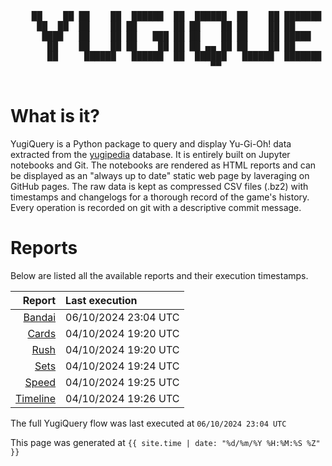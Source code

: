 <div align='center'>
    <pre>
    <br>
    ██    ██ ██    ██  ██████  ██  ██████  ██    ██ ███████ ██████  ██    ██ 
     ██  ██  ██    ██ ██       ██ ██    ██ ██    ██ ██      ██   ██  ██  ██  
      ████   ██    ██ ██   ███ ██ ██    ██ ██    ██ █████   ██████    ████   
       ██    ██    ██ ██    ██ ██ ██ ▄▄ ██ ██    ██ ██      ██   ██    ██    
       ██     ██████   ██████  ██  ██████   ██████  ███████ ██   ██    ██    
                                      ▀▀                                     
    </pre>
</div>

# What is it?

YugiQuery is a Python package to query and display Yu-Gi-Oh! data extracted from the [yugipedia](http://yugipedia.com) database. It is entirely built on Jupyter notebooks and Git. The notebooks are rendered as HTML reports and can be displayed as an "always up to date" static web page by laveraging on GitHub pages. The raw data is kept as compressed CSV files (.bz2) with timestamps and changelogs for a thorough record of the game's history. Every operation is recorded on git with a descriptive commit message. 

# Reports

Below are listed all the available reports and their execution timestamps. 

|                    Report | Last execution       |
| -------------------------:|:-------------------- |
| [Bandai](reports/Bandai.html) | 06/10/2024 23:04 UTC |
| [Cards](reports/Cards.html) | 04/10/2024 19:20 UTC |
| [Rush](reports/Rush.html) | 04/10/2024 19:20 UTC |
| [Sets](reports/Sets.html) | 04/10/2024 19:24 UTC |
| [Speed](reports/Speed.html) | 04/10/2024 19:25 UTC |
| [Timeline](reports/Timeline.html) | 04/10/2024 19:26 UTC |


The full YugiQuery flow was last executed at `06/10/2024 23:04 UTC`

This page was generated at `{{ site.time | date: "%d/%m/%Y %H:%M:%S %Z" }}`
